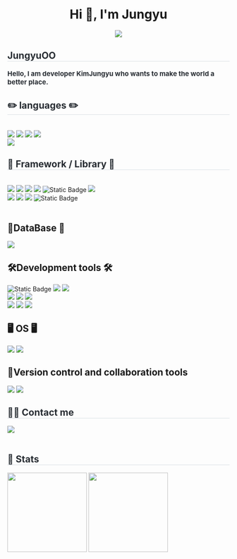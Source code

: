 <h1 align="center">Hi 👋, I'm Jungyu</h1>

<div align= "center">
    <img src="https://capsule-render.vercel.app/api?type=rect&height=150&color=gradient&text=Full%20Stack%20/%20Vision%20AI&textBg=false&fontColor=0000FF&fontSize=80&section=header&reversal=false" />
    </div>
    <div style="text-align: left;"> 
    <h2 style="border-bottom: 1px solid #d8dee4; color: #282d33;"> JungyuOO </h2>  
    <div style="font-weight: 700; font-size: 15px; text-align: left; color: #282d33;"> Hello, I am developer KimJungyu who wants to make the world a better place. </div> 
    </div>
    <div style="text-align: left;">
    <h2 style="border-bottom: 1px solid #d8dee4; color: #282d33;"> ✏️ languages ✏️ </h2> <br>
    <img src="https://img.shields.io/badge/java-ffffff.svg?&style=for-the-badge&logo=openjdk&logoColor=black">
    <img src="https://img.shields.io/badge/python-f5f5f5?style=for-the-badge&logo=python&logoColor=3776AB">
    <img src="https://img.shields.io/badge/html5-E34F26?style=for-the-badge&logo=html5&logoColor=white"> 
    <img src="https://img.shields.io/badge/css-1572B6?style=for-the-badge&logo=css3&logoColor=white">  <br>
    <img src="https://img.shields.io/badge/Javascript-F7DF1E?style=for-the-badge&logo=Javascript&logoColor=white">
    <div style="text-align: left;">
    <h2 style="border-bottom: 1px solid #d8dee4; color: #282d33;"> 📖 Framework / Library 📖 </h2> <br> 
    <img src="https://img.shields.io/badge/React-61DAFB?style=for-the-badge&logo=React&logoColor=white">
    <img src="https://img.shields.io/badge/flask-000000?style=for-the-badge&logo=flask&logoColor=white"> 
    <img src="https://img.shields.io/badge/spring-6DB33F?style=for-the-badge&logo=spring&logoColor=white"> 
    <img src="https://img.shields.io/badge/springboot-6DB33F?style=for-the-badge&logo=springboot&logoColor=white">
    <img alt="Static Badge" src="https://img.shields.io/badge/streamlit-FF4B4B?style=for-the-badge&logo=streamlit&logoColor=ffffff">
    <img src="https://img.shields.io/badge/pandas-150458?style=for-the-badge&logo=pandas&logoColor=white"> <br>
    <img src="https://img.shields.io/badge/numpy-013243?style=for-the-badge&logo=numpy&logoColor=white">
    <img src="https://img.shields.io/badge/PyTorch-EE4C2C?style=for-the-badge&logo=PyTorch&logoColor=white">    
    <img src="https://img.shields.io/badge/Tensorflow-FF6F00?style=for-the-badge&logo=Tensorflow&logoColor=white">
    <img alt="Static Badge" src="https://img.shields.io/badge/opencv-412991?style=for-the-badge&logo=opencv&logoColor=ffffff">
          </div>
        <br>
          <h2>💾DataBase 💾</h2>
          <img src="https://img.shields.io/badge/MySQL-4479A1?style=for-the-badge&logo=MySQL&logoColor=white">
        <br>
          <h2>🛠️Development tools 🛠️</h2>
         <img alt="Static Badge" src="https://img.shields.io/badge/MLflow-0194E2?style=for-the-badge&logo=mlflow&logoColor=ffffff">
         <img src="https://img.shields.io/badge/Docker-2496ED?style=for-the-badge&logo=Docker&logoColor=white">
         <img src="https://img.shields.io/badge/eclipseide-2C2255?style=for-the-badge&logo=eclipseide&logoColor=white"> <br>
         <img src="https://img.shields.io/badge/visualstudiocode-007ACC?style=for-the-badge&logo=visualstudiocode&logoColor=white"> 
         <img src="https://img.shields.io/badge/pycharm-FFFC00?style=for-the-badge&logo=pycharm&logoColor=black">
         <img src="https://img.shields.io/badge/jupyter-F37626?style=for-the-badge&logo=jupyter&logoColor=black"> <br>
         <img src="https://img.shields.io/badge/googlecolab-F9AB00?style=for-the-badge&logo=googlecolab&logoColor=black"> 
         <img src="https://img.shields.io/badge/apache tomcat-F8DC75?style=for-the-badge&logo=apachetomcat&logoColor=black">
         <img src="https://img.shields.io/badge/virtualbox-183A61?style=for-the-badge&logo=virtualbox&logoColor=white">
        <br>
        <h2>🖥️ OS 🖥️</h2>
        <img src="https://img.shields.io/badge/Linux-FCC624?style=for-the-badge&logo=Linux&logoColor=white">
        <img src="https://img.shields.io/badge/windows-0078D4?style=for-the-badge&logo=windows&logoColor=black">
        <br>
        <h2>🦾Version control and collaboration tools</h2>
        <img src="https://img.shields.io/badge/Git-F05032?style=for-the-badge&logo=Git&logoColor=white">
        <img src="https://img.shields.io/badge/github-181717?style=for-the-badge&logo=github&logoColor=white">
        <br>
    </div>
    <div style="text-align: left;">
    <h2 style="border-bottom: 1px solid #d8dee4; color: #282d33;"> 🧑‍💻 Contact me </h2> 
    <a href=mailto:qosdino@gmail.com> <img src="https://img.shields.io/badge/Gmail-EA4335?style=for-the-badge&logo=Gmail&logoColor=white&link=mailto:a63517152@gmail.com"> </a>
    </div>  <br> 
    <div style="text-align: left;">  </div> 
    </div>
    <div style="text-align: left;"> 
    <h2 style="border-bottom: 1px solid #d8dee4; color: #282d33;"> 🏅 Stats </h2> <div style="text-align: left;"> 
  <img height="180em" src="https://github-readme-stats.vercel.app/api?username=JungyuOO&show_icons=true&theme=dracula">
  <img height="180em" src="https://github-readme-stats.vercel.app/api/top-langs/?username=JungyuOO&layout=compact&theme=dracula">
</p>
</div>
    
